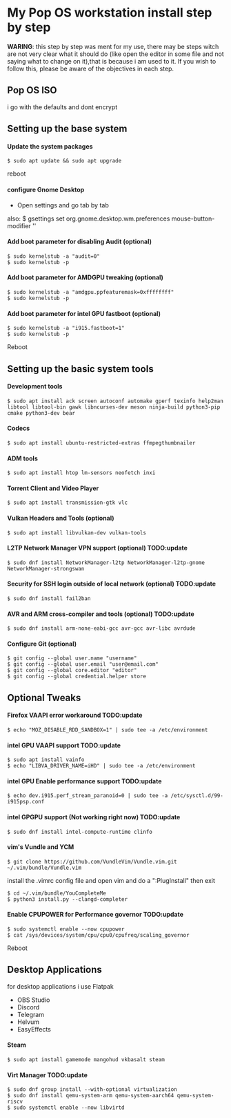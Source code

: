 # My Pop OS workstation install step by step

**WARING**: this step by step was ment for my use, there may be steps witch are not very clear what it should do (like open the editor in some file and not saying what to change on it),that is because i am used to it. If you wish to follow this, please be aware of the objectives in each step.

## Pop OS ISO

i go with the defaults and dont encrypt

## Setting up the base system

#### Update the system packages

	$ sudo apt update && sudo apt upgrade

reboot

#### configure Gnome Desktop

- Open settings and go tab by tab

also:
	$ gsettings set org.gnome.desktop.wm.preferences mouse-button-modifier '<Alt>'

#### Add boot parameter for disabling Audit (optional)

	$ sudo kernelstub -a "audit=0"
	$ sudo kernelstub -p

#### Add boot parameter for AMDGPU tweaking (optional)

	$ sudo kernelstub -a "amdgpu.ppfeaturemask=0xffffffff"
	$ sudo kernelstub -p

#### Add boot parameter for intel GPU fastboot (optional)

	$ sudo kernelstub -a "i915.fastboot=1"
	$ sudo kernelstub -p

Reboot

## Setting up the basic system tools

#### Development tools

	$ sudo apt install ack screen autoconf automake gperf texinfo help2man libtool libtool-bin gawk libncurses-dev meson ninja-build python3-pip cmake python3-dev bear

#### Codecs

	$ sudo apt install ubuntu-restricted-extras ffmpegthumbnailer

#### ADM tools

	$ sudo apt install htop lm-sensors neofetch inxi

#### Torrent Client and Video Player

	$ sudo apt install transmission-gtk vlc

#### Vulkan Headers and Tools (optional)

	$ sudo apt install libvulkan-dev vulkan-tools

#### L2TP Network Manager VPN support (optional) TODO:update

	$ sudo dnf install NetworkManager-l2tp NetworkManager-l2tp-gnome NetworkManager-strongswan

#### Security for SSH login outside of local network (optional) TODO:update

	$ sudo dnf install fail2ban

#### AVR and ARM cross-compiler and tools (optional) TODO:update

	$ sudo dnf install arm-none-eabi-gcc avr-gcc avr-libc avrdude

#### Configure Git (optional)

	$ git config --global user.name "username"
	$ git config --global user.email "user@email.com"
	$ git config --global core.editor "editor"
	$ git config --global credential.helper store

## Optional Tweaks

#### Firefox VAAPI error workaround TODO:update

	$ echo "MOZ_DISABLE_RDD_SANDBOX=1" | sudo tee -a /etc/environment

#### intel GPU VAAPI support TODO:update

	$ sudo apt install vainfo
	$ echo "LIBVA_DRIVER_NAME=iHD" | sudo tee -a /etc/environment

#### intel GPU Enable performance support TODO:update

	$ echo dev.i915.perf_stream_paranoid=0 | sudo tee -a /etc/sysctl.d/99-i915psp.conf

#### intel GPGPU support (Not working right now) TODO:update

	$ sudo dnf install intel-compute-runtime clinfo

#### vim's Vundle and YCM

	$ git clone https://github.com/VundleVim/Vundle.vim.git ~/.vim/bundle/Vundle.vim

install the .vimrc config file and open vim and do a ":PlugInstall" then exit

	$ cd ~/.vim/bundle/YouCompleteMe
	$ python3 install.py --clangd-completer

#### Enable CPUPOWER for Performance governor TODO:update

	$ sudo systemctl enable --now cpupower
	$ cat /sys/devices/system/cpu/cpu0/cpufreq/scaling_governor

Reboot

## Desktop Applications

for desktop applications i use Flatpak

- OBS Studio
- Discord
- Telegram
- Helvum
- EasyEffects

#### Steam

	$ sudo apt install gamemode mangohud vkbasalt steam

#### Virt Manager TODO:update

	$ sudo dnf group install --with-optional virtualization
	$ sudo dnf install qemu-system-arm qemu-system-aarch64 qemu-system-riscv
	$ sudo systemctl enable --now libvirtd
